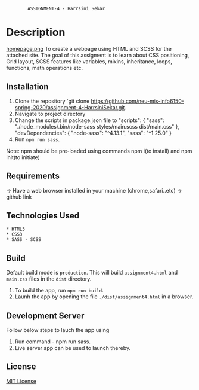             ASSIGNMENT-4 - Harrsini Sekar

# Description
[homepage.png](https://northeastern.blackboard.com/bbcswebdav/pid-22226601-dt-content-rid-70289624_1/courses/INFO6150.34710.202030/Web%201280%20%E2%80%93%201.png)
To create a webpage using HTML and SCSS for the attached site.
The goal of this assigment is to learn about CSS positioning, Grid layout, SCSS features like variables, mixins, inheritance, loops, functions, math operations etc.

## Installation
1. Clone the repository `git clone https://github.com/neu-mis-info6150-spring-2020/assignment-4-HarrsiniSekar.git.
2. Navigate to project directory 
3. Change the scripts in package.json file to
    "scripts": {
    "sass": "./node_modules/.bin/node-sass styles/main.scss dist/main.css"
     },
    "devDependencies": {
    "node-sass": "^4.13.1",
    "sass": "^1.25.0"
  } 
4. Run `npm run sass`.

Note: npm should be pre-loaded using commands npm i(to install) and npm init(to initiate)

## Requirements
-> Have a web browser installed in your machine (chrome,safari..etc) 
-> github link

## Technologies Used
    * HTML5
    * CSS3
    * SASS - SCSS

## Build
Default build mode is `production`. This will build `assignment4.html` and `main.css` files in the `dist` directory.
1. To build the app, run `npm run build`.
2. Launh the app by opening the file `./dist/assignment4.html` in a browser.

## Development Server
Follow below steps to lauch the app using 
1. Run command - npm run sass.
2. Live server app can be used to launch thereby.

## License
[MIT License](https://opensource.org/licenses/MIT)



